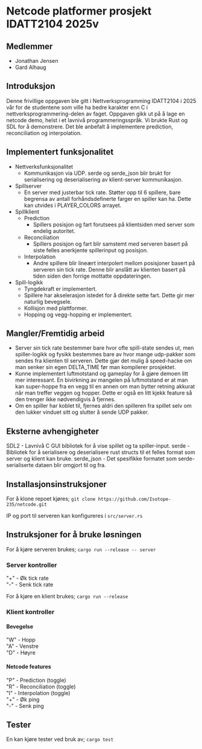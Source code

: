 # Netcode platformer prosjekt IDATT2104 2025v
## Medlemmer
- Jonathan Jensen
- Gard Alhaug

## Introduksjon
Denne frivillige oppgaven ble gitt i Nettverksprogramming IDATT2104 i 2025 vår for de studentene som ville ha bedre karakter enn C i nettverksprogrammering-delen av faget. Oppgaven gikk ut på å lage en netcode demo, helst i et lavnivå programmeringsspråk. Vi brukte Rust og SDL for å demonstrere. Det ble anbefalt å implementere prediction, reconciliation og interpolation. 

## Implementert funksjonalitet
- Nettverksfunksjonalitet
	- Kommunikasjon via UDP. serde og serde_json blir brukt for serialisering og deserialisering av klient-server kommunikasjon.
- Spillserver
	- En server med justerbar tick rate. Støtter opp til 6 spillere, bare begrensa av antall forhåndsdefinerte farger en spiller kan ha. Dette kan utvides i PLAYER_COLORS arrayet.
- Spillklient
	- Prediction 
		- Spillers posisjon og fart forutsees på klientsiden med server som endelig autoritet.
	- Reconciliation
		- Spillers posisjon og fart blir samstemt med serveren basert på siste felles anerkjente spillerinput og posisjon.
	- Interpolation
		- Andre spillere blir lineært interpolert mellom posisjoner basert på serveren sin tick rate. Denne blir anslått av klienten basert på tiden siden den forrige mottatte oppdateringen.
- Spill-logikk
	- Tyngdekraft er implementert.
	- Spillere har akselerasjon istedet for å direkte sette fart. Dette gir mer naturlig bevegsele.
	- Kollisjon med plattformer.
	- Hopping og vegg-hopping er implementert.

## Mangler/Fremtidig arbeid
- Server sin tick rate bestemmer bare hvor ofte spill-state sendes ut, men spiller-logikk og fysikk bestemmes bare av hvor mange udp-pakker som sendes fra klienten til serveren. Dette gjør det mulig å speed-hacke om man senker sin egen DELTA_TIME før man kompilerer prosjektet.
- Kunne implementert luftmotstand og gameplay for å gjøre demoen litt mer interessant. En bivirkning av mangelen på luftmotstand er at man kan super-hoppe fra en vegg til en annen om man bytter retning akkurat når man treffer veggen og hopper. Dette er også en litt kjekk feature så den trenger ikke nødvendigvis å fjernes.
- Om en spiller har koblet til, fjernes aldri den spilleren fra spillet selv om den lukker vinduet sitt og slutter å sende UDP pakker.

## Eksterne avhengigheter
SDL2 - Lavnivå C GUI bibliotek for å vise spillet og ta spiller-input.
serde - Bibliotek for å serialisere og deserialisere rust structs til et felles format som server og klient kan bruke.
serde_json - Det spesifikke formatet som serde-serialiserte dataen blir omgjort til og fra.

## Installasjonsinstruksjoner
For å klone repoet kjøres;
`git clone https://github.com/Isotope-235/netcode.git`

IP og port til serveren kan konfigureres i `src/server.rs`
## Instruksjoner for å bruke løsningen
For å kjøre serveren brukes;
`cargo run --release -- server`

### Server kontroller
"+" - Øk tick rate  
"-" - Senk tick rate

For å kjøre en klient brukes;
`cargo run --release`

### Klient kontroller
#### Bevegelse
"W" - Hopp  
"A" - Venstre  
"D" - Høyre

#### Netcode features
"P" - Prediction (toggle)  
"R" - Reconciliation (toggle)  
"I" - Interpolation (toggle)  
"+" - Øk ping  
"-" - Senk ping

## Tester
En kan kjøre tester ved bruk av;
`cargo test`
